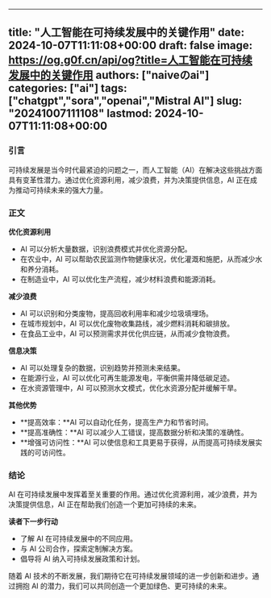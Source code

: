 
---
title: "人工智能在可持续发展中的关键作用"
date: 2024-10-07T11:11:08+00:00
draft: false
image: https://og.g0f.cn/api/og?title=人工智能在可持续发展中的关键作用
authors: ["naiveのai"]
categories: ["ai"]
tags: ["chatgpt","sora","openai","Mistral AI"]
slug: "20241007111108"
lastmod: 2024-10-07T11:11:08+00:00
---
### 引言

可持续发展是当今时代最紧迫的问题之一，而人工智能（AI）在解决这些挑战方面具有变革性潜力。通过优化资源利用，减少浪费，并为决策提供信息，AI 正在成为推动可持续未来的强大力量。

### 正文

**优化资源利用**

* AI 可以分析大量数据，识别浪费模式并优化资源分配。
* 在农业中，AI 可以帮助农民监测作物健康状况，优化灌溉和施肥，从而减少水和养分消耗。
* 在制造业中，AI 可以优化生产流程，减少材料浪费和能源消耗。

**减少浪费**

* AI 可以识别和分类废物，提高回收利用率和减少垃圾填埋场。
* 在城市规划中，AI 可以优化废物收集路线，减少燃料消耗和碳排放。
* 在食品工业中，AI 可以预测需求并优化供应链，从而减少食物浪费。

**信息决策**

* AI 可以处理复杂的数据，识别趋势并预测未来结果。
* 在能源行业，AI 可以优化可再生能源发电，平衡供需并降低碳足迹。
* 在水资源管理中，AI 可以预测水文模式，优化水资源分配并缓解干旱。

**其他优势**

* **提高效率：**AI 可以自动化任务，提高生产力和节省时间。
* **提高准确性：**AI 可以减少人工错误，提高数据分析和决策的准确性。
* **增强可访问性：**AI 可以使信息和工具更易于获得，从而提高可持续发展实践的可访问性。

### 结论

AI 在可持续发展中发挥着至关重要的作用。通过优化资源利用，减少浪费，并为决策提供信息，AI 正在帮助我们创造一个更加可持续的未来。

**读者下一步行动**

* 了解 AI 在可持续发展中的不同应用。
* 与 AI 公司合作，探索定制解决方案。
* 倡导将 AI 纳入可持续发展政策和计划。

随着 AI 技术的不断发展，我们期待它在可持续发展领域的进一步创新和进步。通过拥抱 AI 的潜力，我们可以共同创造一个更加绿色、更可持续的未来。